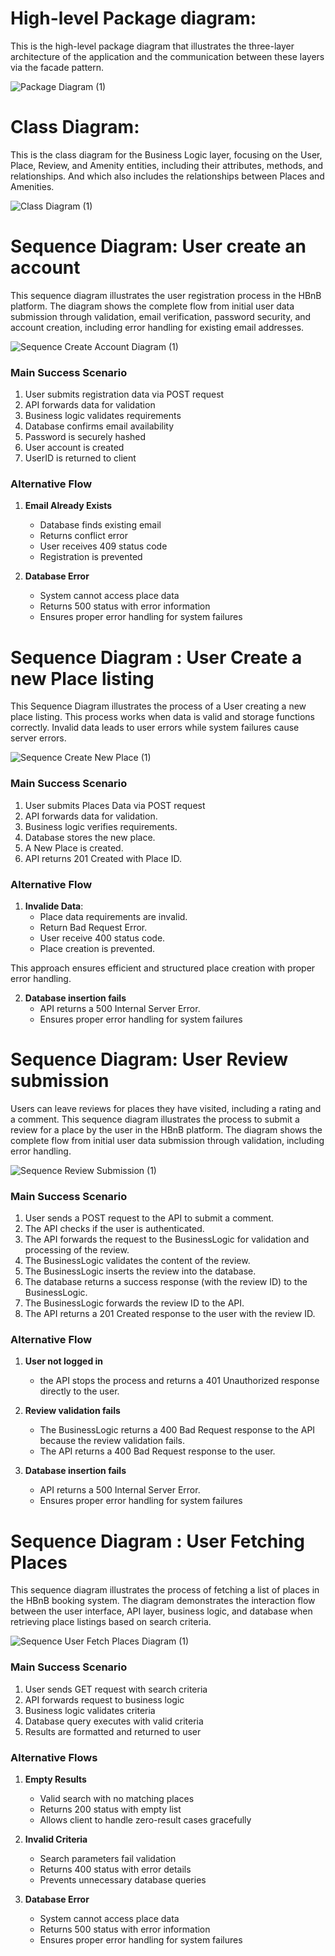 
# High-level Package diagram:

This is the high-level package diagram that illustrates the three-layer architecture of the application and the communication between these layers via the facade pattern.

![Package Diagram (1)](High-Level_Package_Diagram.png)



# Class Diagram:

This is the class diagram for the Business Logic layer, focusing on the User, Place, Review, and Amenity entities, including their attributes, methods, and relationships. And which also includes the relationships between Places and Amenities.

![Class Diagram (1)](Class_Diagram.png)

# Sequence Diagram: User create an account

This sequence diagram illustrates the user registration process in the HBnB platform. The diagram shows the complete flow from initial user data submission through validation, email verification, password security, and account creation, including error handling for existing email addresses.

![Sequence Create Account Diagram (1)](Sequence-User_Create_Account.png)

### Main Success Scenario
1. User submits registration data via POST request
2. API forwards data for validation
3. Business logic validates requirements
4. Database confirms email availability
5. Password is securely hashed
6. User account is created
7. UserID is returned to client

### Alternative Flow
1. **Email Already Exists**
   - Database finds existing email
   - Returns conflict error
   - User receives 409 status code
   - Registration is prevented

2. **Database Error**
   - System cannot access place data
   - Returns 500 status with error information
   - Ensures proper error handling for system failures



# Sequence Diagram : User Create a new Place listing

This Sequence Diagram illustrates the process of a User creating a new place listing. This process works when data is valid and storage functions correctly. Invalid data leads to user errors while system failures cause server errors.

![Sequence Create New Place (1)](Sequence-User_Create_Place.png)

### Main Success Scenario
1. User submits Places Data via POST request
2. API forwards data for validation.
3. Business logic verifies requirements.
4. Database stores the new place.
5. A New Place is created.
6. API returns 201 Created with Place ID.

### Alternative Flow
1. **Invalide Data**:
   - Place data requirements are invalid.
   - Return Bad Request Error.
   - User receive 400 status code.
   - Place creation is prevented.

This approach ensures efficient and structured place creation with proper error handling.

2. **Database insertion fails**
   - API returns a 500 Internal Server Error.
   - Ensures proper error handling for system failures


# Sequence Diagram: User Review submission

Users can leave reviews for places they have visited, including a rating and a comment.
This sequence diagram illustrates the process to submit a review for a place by the user in the HBnB platform. The diagram shows the complete flow from initial user data submission through validation, including error handling.

![Sequence Review Submission (1)](Sequence-User_Post_Review.png)

### Main Success Scenario
1. User sends a POST request to the API to submit a comment.
2. The API checks if the user is authenticated.
3. The API forwards the request to the BusinessLogic for validation and processing of the review.
4. The BusinessLogic validates the content of the review.
5. The BusinessLogic inserts the review into the database.
6. The database returns a success response (with the review ID) to the BusinessLogic.
7. The BusinessLogic forwards the review ID to the API.
8. The API returns a 201 Created response to the user with the review ID.

### Alternative Flow
1. **User not logged in**
   - the API stops the process and returns a 401 Unauthorized response directly to the user.

2. **Review validation fails**
   - The BusinessLogic returns a 400 Bad Request response to the API because the review validation fails.
   - The API returns a 400 Bad Request response to the user.

3. **Database insertion fails**
   - API returns a 500 Internal Server Error.
   - Ensures proper error handling for system failures

# Sequence Diagram : User Fetching Places

This sequence diagram illustrates the process of fetching a list of places in the HBnB booking system. The diagram demonstrates the interaction flow between the user interface, API layer, business logic, and database when retrieving place listings based on search criteria.

![Sequence User Fetch Places Diagram (1)](Sequence-User_Fetching_Places.png)

### Main Success Scenario
1. User sends GET request with search criteria
2. API forwards request to business logic
3. Business logic validates criteria
4. Database query executes with valid criteria
5. Results are formatted and returned to user

### Alternative Flows
1. **Empty Results**
   - Valid search with no matching places
   - Returns 200 status with empty list
   - Allows client to handle zero-result cases gracefully

2. **Invalid Criteria**
   - Search parameters fail validation
   - Returns 400 status with error details
   - Prevents unnecessary database queries

3. **Database Error**
   - System cannot access place data
   - Returns 500 status with error information
   - Ensures proper error handling for system failures
